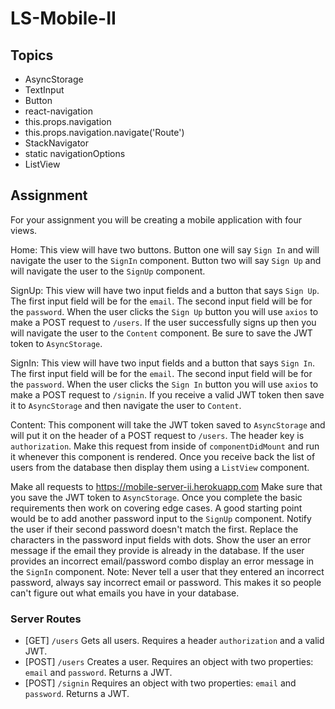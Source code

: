 # LS-Mobile-II

## Topics

* AsyncStorage
* TextInput
* Button
* react-navigation
* this.props.navigation
* this.props.navigation.navigate('Route')
*	StackNavigator
* static navigationOptions
* ListView

## Assignment

For your assignment you will be creating a mobile application with four views.

Home:
This view will have two buttons.
Button one will say `Sign In` and will navigate the user to the `SignIn` component.
Button two will say `Sign Up` and will navigate the user to the `SignUp` component.

SignUp:
This view will have two input fields and a button that says `Sign Up`.
The first input field will be for the `email`.
The second input field will be for the `password`.
When the user clicks the `Sign Up` button you will use `axios` to make a POST request to `/users`.
If the user successfully signs up then you will navigate the user to the `Content` component.
Be sure to save the JWT token to `AsyncStorage`.

SignIn:
This view will have two input fields and a button that says `Sign In`.
The first input field will be for the `email`.
The second input field will be for the `password`.
When the user clicks the `Sign In` button you will use `axios` to make a POST request to `/signin`.
If you receive a valid JWT token then save it to `AsyncStorage` and then navigate the user to `Content`.

Content:
This component will take the JWT token saved to `AsyncStorage` and will put it on the header of a
POST request to `/users`.  The header key is `authorization`.
Make this request from inside of `componentDidMount` and run it whenever this component is rendered.
Once you receive back the list of users from the database then display them using a `ListView` component.


Make all requests to https://mobile-server-ii.herokuapp.com
Make sure that you save the JWT token to `AsyncStorage`.
Once you complete the basic requirements then work on covering edge cases.  A good starting point would be to add 
another password input to the `SignUp` component.  Notify the user if their second password doesn't match the first.
Replace the characters in the password input fields with dots.
Show the user an error message if the email they provide is already in the database.
If the user provides an incorrect email/password combo display an error message in the `SignIn` component.
Note: Never tell a user that they entered an incorrect password, always say incorrect email or password.
This makes it so people can't figure out what emails you have in your database.


### Server Routes

* [GET] `/users` Gets all users. Requires a header `authorization` and a valid JWT.
* [POST] `/users` Creates a user. Requires an object with two properties: `email` and `password`. Returns a JWT.
* [POST] `/signin` Requires an object with two properties: `email` and `password`. Returns a JWT.
 

